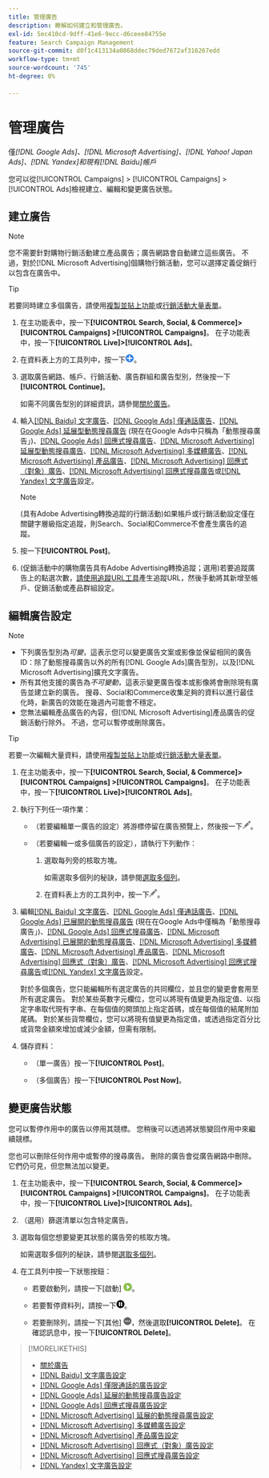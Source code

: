 ```yaml
---
title: 管理廣告
description: 瞭解如何建立和管理廣告。
exl-id: 5ec410cd-9dff-41e6-9ecc-d6ceee84755e
feature: Search Campaign Management
source-git-commit: d0f1c413134a0868ddec79ded7672af316267edd
workflow-type: tm+mt
source-wordcount: '745'
ht-degree: 0%

---
```


# 管理廣告

僅&#x200B;*[!DNL Google Ads]、[!DNL Microsoft Advertising]、[!DNL Yahoo! Japan Ads]、[!DNL Yandex]和現有[!DNL Baidu]帳戶*

您可以從[!UICONTROL Campaigns] > [!UICONTROL Campaigns] > [!UICONTROL Ads]檢視建立、編輯和變更廣告狀態。

## 建立廣告

>[!NOTE]
>
>您不需要針對購物行銷活動建立產品廣告；廣告網路會自動建立這些廣告。 不過，對於[!DNL Microsoft Advertising]個購物行銷活動，您可以選擇定義促銷行以包含在廣告中。

>[!TIP]
>
>若要同時建立多個廣告，請使用[複製並貼上功能](/help/search-social-commerce/campaign-management/campaigns/copy-paste.md)或[行銷活動大量表單](/help/search-social-commerce/campaign-management/bulksheets/bulksheet-about.md)。

1. 在主功能表中，按一下&#x200B;**[!UICONTROL Search, Social, & Commerce]> [!UICONTROL Campaigns] >[!UICONTROL Campaigns]**。 在子功能表中，按一下&#x200B;**[!UICONTROL Live]>[!UICONTROL Ads]**。

1. 在資料表上方的工具列中，按一下![建立](/help/search-social-commerce/assets/add.png "建立")。

1. 選取廣告網路、帳戶、行銷活動、廣告群組和廣告型別，然後按一下&#x200B;**[!UICONTROL Continue]**。

   如需不同廣告型別的詳細資訊，請參閱[關於廣告](ad-about.md)。

1. 輸入[[!DNL Baidu] 文字廣告](ad-settings-baidu-text.md)、[[!DNL Google Ads] 僅通話廣告](ad-settings-google-call.md)、[[!DNL Google Ads] 延展型動態搜尋廣告](ad-settings-google-dsa.md) (現在在Google Ads中只稱為「動態搜尋廣告」)、[[!DNL Google Ads] 回應式搜尋廣告](ad-settings-google-rsa.md)、[[!DNL Microsoft Advertising] 延展型動態搜尋廣告](ad-settings-microsoft-dsa.md)、[[!DNL Microsoft Advertising] 多媒體廣告](ad-settings-microsoft-multimedia.md)、[[!DNL Microsoft Advertising] 產品廣告](ad-settings-microsoft-product.md)、[[!DNL Microsoft Advertising] 回應式（對象）廣告](ad-settings-microsoft-responsive.md)、[[!DNL Microsoft Advertising] 回應式搜尋廣告](ad-settings-microsoft-rsa.md)或[[!DNL Yandex] 文字廣告](ad-settings-yandex-text.md)設定。

   >[!NOTE]
   >
   >(具有Adobe Advertising轉換追蹤的行銷活動)如果帳戶或行銷活動設定僅在關鍵字層級指定追蹤，則Search、Social和Commerce不會產生廣告的追蹤。

1. 按一下&#x200B;**[!UICONTROL Post]**。

1. (促銷活動中的購物廣告具有Adobe Advertising轉換追蹤；選用)若要追蹤廣告上的點選次數，[請使用追蹤URL工具](/help/search-social-commerce/tools/click-tracking-url-generate.md)產生追蹤URL，然後手動將其新增至帳戶、促銷活動或產品群組設定。

## 編輯廣告設定

>[!NOTE]
>
>* 下列廣告型別為&#x200B;*可變*，這表示您可以變更廣告文案或影像並保留相同的廣告ID：除了動態搜尋廣告以外的所有[!DNL Google Ads]廣告型別，以及[!DNL Microsoft Advertising]擴充文字廣告。
>* 所有其他支援的廣告為&#x200B;*不可變動*，這表示變更廣告復本或影像將會刪除現有廣告並建立新的廣告。 搜尋、Social和Commerce收集足夠的資料以進行最佳化時，新廣告的效能在幾週內可能會不穩定。
>* 您無法編輯產品廣告的內容，但[!DNL Microsoft Advertising]產品廣告的促銷活動行除外。 不過，您可以暫停或刪除廣告。

>[!TIP]
>
>若要一次編輯大量資料，請使用[複製並貼上功能](/help/search-social-commerce/campaign-management/campaigns/copy-paste.md)或[行銷活動大量表單](/help/search-social-commerce/campaign-management/bulksheets/bulksheet-about.md)。

1. 在主功能表中，按一下&#x200B;**[!UICONTROL Search, Social, & Commerce]> [!UICONTROL Campaigns] >[!UICONTROL Campaigns]**。 在子功能表中，按一下&#x200B;**[!UICONTROL Live]>[!UICONTROL Ads]**。

1. 執行下列任一項作業：

   * （若要編輯單一廣告的設定）將游標停留在廣告預覽上，然後按一下![編輯](/help/search-social-commerce/assets/edit.png "編輯")。

   * （若要編輯一或多個廣告的設定），請執行下列動作：

      1. 選取每列旁的核取方塊。

         如需選取多個列的秘訣，請參閱[選取多個列](/help/search-social-commerce/common-tasks/navigation-editing-selection/multiple-rows-select.md)。

      1. 在資料表上方的工具列中，按一下![編輯](/help/search-social-commerce/assets/edit.png "編輯")。

1. 編輯[[!DNL Baidu] 文字廣告](ad-settings-baidu-text.md)、[[!DNL Google Ads] 僅通話廣告](ad-settings-google-call.md)、[[!DNL Google Ads] 已展開的動態搜尋廣告](ad-settings-google-dsa.md) (現在在Google Ads中僅稱為「動態搜尋廣告」)、[[!DNL Google Ads] 回應式搜尋廣告](ad-settings-google-rsa.md)、[[!DNL Microsoft Advertising] 已展開的動態搜尋廣告](ad-settings-microsoft-dsa.md)、[[!DNL Microsoft Advertising] 多媒體廣告](ad-settings-microsoft-multimedia.md)、[[!DNL Microsoft Advertising] 產品廣告](ad-settings-microsoft-product.md)、[[!DNL Microsoft Advertising] 回應式（對象）廣告](ad-settings-microsoft-responsive.md)、[[!DNL Microsoft Advertising] 回應式搜尋廣告](ad-settings-microsoft-rsa.md)或[[!DNL Yandex] 文字廣告](ad-settings-yandex-text.md)設定。

   對於多個廣告，您只能編輯所有選定廣告的共同欄位，並且您的變更會套用至所有選定廣告。 對於某些英數字元欄位，您可以將現有值變更為指定值、以指定字串取代現有字串、在每個值的開頭加上指定首碼，或在每個值的結尾附加尾碼。 對於某些貨幣欄位，您可以將現有值變更為指定值，或透過指定百分比或貨幣金額來增加或減少金額，但需有限制。

1. 儲存資料：

   * （單一廣告）按一下&#x200B;**[!UICONTROL Post]**。

   * （多個廣告）按一下&#x200B;**[!UICONTROL Post Now]**。

## 變更廣告狀態

您可以暫停作用中的廣告以停用其競標。 您稍後可以透過將狀態變回作用中來繼續競標。

您也可以刪除任何作用中或暫停的搜尋廣告。 刪除的廣告會從廣告網路中刪除。 它們仍可見，但您無法加以變更。

1. 在主功能表中，按一下&#x200B;**[!UICONTROL Search, Social, & Commerce]> [!UICONTROL Campaigns] >[!UICONTROL Campaigns]**。 在子功能表中，按一下&#x200B;**[!UICONTROL Live]>[!UICONTROL Ads]**。

1. （選用）篩選清單以包含特定廣告。

1. 選取每個您想要變更其狀態的廣告旁的核取方塊。

   如需選取多個列的秘訣，請參閱[選取多個列](/help/search-social-commerce/common-tasks/navigation-editing-selection/multiple-rows-select.md)。

1. 在工具列中按一下狀態按鈕：

   * 若要啟動列，請按一下[啟動] ![&#x200B; &#x200B;](/help/search-social-commerce/assets/activate.png " [啟動] ")。

   * 若要暫停資料列，請按一下![暫停](/help/search-social-commerce/assets/pause.png "暫停")。

   * 若要刪除列，請按一下[其他] ![&#x200B; &#x200B;](/help/search-social-commerce/assets/more.png " ")，然後選取&#x200B;**[!UICONTROL Delete]**。 在確認訊息中，按一下&#x200B;**[!UICONTROL Delete]**。

>[!MORELIKETHIS]
>
>* [關於廣告](ad-about.md)
>* [[!DNL Baidu] 文字廣告設定](ad-settings-baidu-text.md)
>* [[!DNL Google Ads] 僅限通話的廣告設定](ad-settings-google-call.md)
>* [[!DNL Google Ads] 延展的動態搜尋廣告設定](ad-settings-google-dsa.md)
>* [[!DNL Google Ads] 回應式搜尋廣告設定](ad-settings-google-rsa.md)
>* [[!DNL Microsoft Advertising] 延展的動態搜尋廣告設定](ad-settings-microsoft-dsa.md)
>* [[!DNL Microsoft Advertising] 多媒體廣告設定](ad-settings-microsoft-multimedia.md)
>* [[!DNL Microsoft Advertising] 產品廣告設定](ad-settings-microsoft-product.md)
>* [[!DNL Microsoft Advertising] 回應式（對象）廣告設定](ad-settings-microsoft-responsive.md)
>* [[!DNL Microsoft Advertising] 回應式搜尋廣告設定](ad-settings-microsoft-rsa.md)
>* [[!DNL Yandex] 文字廣告設定](ad-settings-yandex-text.md)
